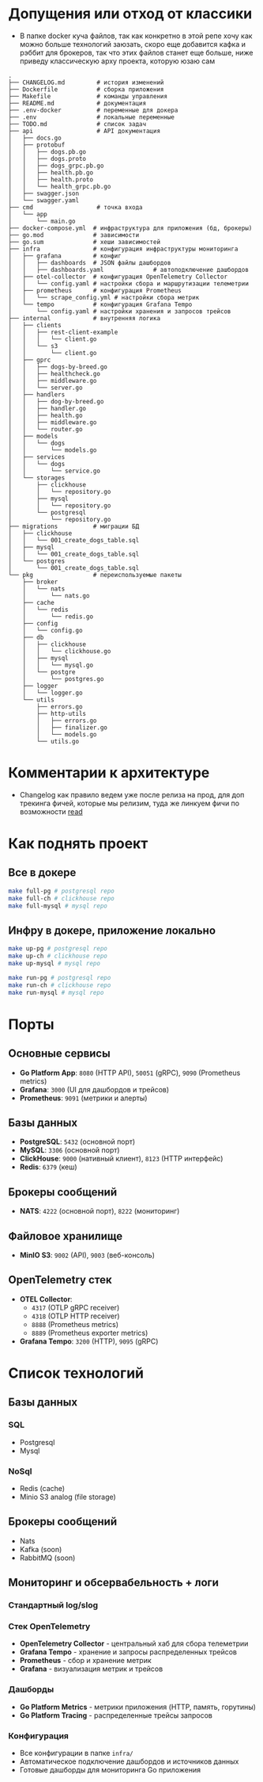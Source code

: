 # Допущения или отход от классики
- В папке docker куча файлов, так как конкретно в этой репе хочу как можно больше технологий заюзать, скоро еще добавится кафка и рэббит для брокеров, так что этих файлов станет еще больше, ниже приведу классическую арху проекта, которую юзаю сам
```
.
├── CHANGELOG.md         # история изменений 
├── Dockerfile           # сборка приложения
├── Makefile             # команды управления
├── README.md            # документация
├── .env-docker          # переменные для докера
├── .env                 # локальные переменные
├── TODO.md              # список задач
├── api                  # API документация
│   ├── docs.go
│   ├── protobuf
│   │   ├── dogs.pb.go
│   │   ├── dogs.proto
│   │   ├── dogs_grpc.pb.go
│   │   ├── health.pb.go
│   │   ├── health.proto
│   │   └── health_grpc.pb.go
│   ├── swagger.json
│   └── swagger.yaml
├── cmd                  # точка входа
│   └── app
│       └── main.go
├── docker-compose.yml  # инфраструктура для приложения (бд, брокеры)
├── go.mod              # зависимости
├── go.sum              # хеши зависимостей
├── infra               # конфигурация инфраструктуры мониторинга
│   ├── grafana         # конфиг
│   │   ├── dashboards  # JSON файлы дашбордов
│   │   ├── dashboards.yaml              # автоподключение дашбордов
│   ├── otel-collector  # конфигурация OpenTelemetry Collector
│   │   └── config.yaml # настройки сбора и маршрутизации телеметрии
│   ├── prometheus      # конфигурация Prometheus
│   │   └── scrape_config.yml # настройки сбора метрик
│   └── tempo           # конфигурация Grafana Tempo
│       └── config.yaml # настройки хранения и запросов трейсов
├── internal            # внутренняя логика
│   ├── clients
│   │   ├── rest-client-example
│   │   │   └── client.go
│   │   └── s3
│   │       └── client.go
│   ├── gprc
│   │   ├── dogs-by-breed.go
│   │   ├── healthcheck.go
│   │   ├── middleware.go
│   │   └── server.go
│   ├── handlers
│   │   ├── dog-by-breed.go
│   │   ├── handler.go
│   │   ├── health.go
│   │   ├── middleware.go
│   │   └── router.go
│   ├── models
│   │   └── dogs
│   │       └── models.go
│   ├── services
│   │   └── dogs
│   │       └── service.go
│   └── storages
│       ├── clickhouse
│       │   └── repository.go
│       ├── mysql
│       │   └── repository.go
│       └── postgresql
│           └── repository.go
├── migrations          # миграции БД
│   ├── clickhouse
│   │   └── 001_create_dogs_table.sql
│   ├── mysql
│   │   └── 001_create_dogs_table.sql
│   └── postgres
│       └── 001_create_dogs_table.sql
└── pkg                 # переиспользуемые пакеты
    ├── broker
    │   └── nats
    │       └── nats.go
    ├── cache
    │   └── redis
    │       └── redis.go
    ├── config
    │   └── config.go
    ├── db
    │   ├── clickhouse
    │   │   └── clickhouse.go
    │   ├── mysql
    │   │   └── mysql.go
    │   └── postgre
    │       └── postgres.go
    ├── logger
    │   └── logger.go
    └── utils
        ├── errors.go
        ├── http-utils
        │   ├── errors.go
        │   ├── finalizer.go
        │   └── models.go
        └── utils.go
```

# Комментарии к архитектуре 
- Changelog как правило ведем уже после релиза на прод, для доп трекинга фичей, которые мы релизим, туда же линкуем фичи по возможности [read](https://keepachangelog.com/ru/1.1.0/)

# Как поднять проект

## Все в докере
```bash
make full-pg # postgresql repo
make full-ch # clickhouse repo
make full-mysql # mysql repo
```

## Инфру в докере, приложение локально
```bash
make up-pg # postgresql repo
make up-ch # clickhouse repo
make up-mysql # mysql repo

make run-pg # postgresql repo
make run-ch # clickhouse repo
make run-mysql # mysql repo
```

# Порты

## Основные сервисы
- **Go Platform App**: `8080` (HTTP API), `50051` (gRPC), `9090` (Prometheus metrics)
- **Grafana**: `3000` (UI для дашбордов и трейсов)
- **Prometheus**: `9091` (метрики и алерты)

## Базы данных
- **PostgreSQL**: `5432` (основной порт)
- **MySQL**: `3306` (основной порт)  
- **ClickHouse**: `9000` (нативный клиент), `8123` (HTTP интерфейс)
- **Redis**: `6379` (кеш)

## Брокеры сообщений
- **NATS**: `4222` (основной порт), `8222` (мониторинг)

## Файловое хранилище
- **MinIO S3**: `9002` (API), `9003` (веб-консоль)

## OpenTelemetry стек
- **OTEL Collector**: 
  - `4317` (OTLP gRPC receiver)
  - `4318` (OTLP HTTP receiver) 
  - `8888` (Prometheus metrics)
  - `8889` (Prometheus exporter metrics)
- **Grafana Tempo**: `3200` (HTTP), `9095` (gRPC)

# Список технологий 

## Базы данных

### SQL
- Postgresql
- Mysql

### NoSql
- Redis (cache)
- Minio S3 analog (file storage)

## Брокеры сообщений
- Nats
- Kafka (soon)
- RabbitMQ (soon)

## Мониторинг и обсервабельность + логи

### Стандартный log/slog 

### Стек OpenTelemetry
- **OpenTelemetry Collector** - центральный хаб для сбора телеметрии
- **Grafana Tempo** - хранение и запросы распределенных трейсов
- **Prometheus** - сбор и хранение метрик
- **Grafana** - визуализация метрик и трейсов

### Дашборды
- **Go Platform Metrics** - метрики приложения (HTTP, память, горутины)
- **Go Platform Tracing** - распределенные трейсы запросов

### Конфигурация
- Все конфигурации в папке `infra/`
- Автоматическое подключение дашбордов и источников данных
- Готовые дашборды для мониторинга Go приложения